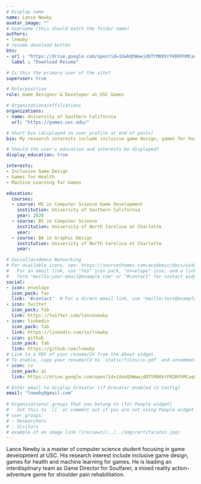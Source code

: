 ```yaml
---
# Display name
name: Lance Newby
avatar_image: ""
# Username (this should match the folder name)
authors:
- lnewby
# resume download button
btn:
- url : "https://drive.google.com/open?id=1UwkQhWwwjdDTtM00VrFKDRFhMCaqQ5Xi"
  label : "Download Resume"

# Is this the primary user of the site?
superuser: true

# Role/position
role: Game Designer & Developer at USC Games

# Organizations/Affiliations
organizations:
- name: University of Southern California
  url: "https://games.usc.edu/"

# Short bio (displayed in user profile at end of posts)
bio: My research interests include inclusive game design, games for health and machine learning for games.

# Should the user's education and interests be displayed?
display_education: true

interests:
- Inclusive Game Design
- Games for Health
- Machine Learning for Games

education:
  courses:
  - course: MS in Computer Science Game Development
    institution: University of Southern California
    year: 2020
  - course: BS in Computer Science
    institution: University of North Carolina at Charlotte
    year:
  - course: BA in Graphic Design
    institution: University of North Carolina at Charlotte
    year:

# Social/academia Networking
# For available icons, see: https://sourcethemes.com/academic/docs/widgets/#icons
#   For an email link, use "fas" icon pack, "envelope" icon, and a link in the
#   form "mailto:your-email@example.com" or "#contact" for contact widget.
social:
- icon: envelope
  icon_pack: fas
  link: '#contact'  # For a direct email link, use "mailto:test@example.org".
- icon: twitter
  icon_pack: fab
  link: https://twitter.com/lancenewby
- icon: linkedin
  icon_pack: fab
  link: https://linkedin.com/in/lnewby
- icon: github
  icon_pack: fab
  link: https://github.com/lnewby
# Link to a PDF of your resume/CV from the About widget.
# To enable, copy your resume/CV to `static/files/cv.pdf` and uncomment the lines below.  
- icon: cv
  icon_pack: ai
  link: https://drive.google.com/open?id=1UwkQhWwwjdDTtM00VrFKDRFhMCaqQ5Xi

# Enter email to display Gravatar (if Gravatar enabled in Config)
email: "lnewby@gmail.com"
  
# Organizational groups that you belong to (for People widget)
#   Set this to `[]` or comment out if you are not using People widget.  
# user_groups:
# - Researchers
# - Visitors
# example of an image link ![reviews](../../img/certifacates.jpg)
---
```


Lance Newby is a master of computer science student focusing in game development at USC. His research interest include inclusive game design, games for health and machine learning for games. He is leading an interdisplinary team as Game Director for Soulfarer, a mixed reality action-adventure game for shoulder pain rehabilitation.


